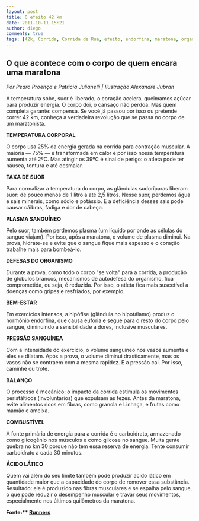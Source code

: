 ```yaml
---
layout: post
title: O efeito 42 km
date: 2011-10-11 15:21
author: diego
comments: true
tags: [42k, Corrida, Corrida de Rua, efeito, endorfina, maratona, organismo]
---
```

<h2><strong>O que acontece com o corpo de quem encara uma maratona</strong></h2>
<em>Por Pedro Proença e Patrícia Julianelli | Ilustração Alexandre Jubran</em>
<div>

A temperatura sobe, suor é liberado, o coração acelera, queimamos açúcar para produzir energia. O corpo dói, o cansaço não perdoa. Mas quem completa garante: compensa. Se você já passou por isso ou pretende correr 42 km, conheça a verdadeira revolução que se passa no corpo de um maratonista.

<strong>TEMPERATURA CORPORAL</strong>

O corpo usa 25% da energia gerada na corrida para contração muscular. A maioria — 75% — é transformada em calor e por isso nossa temperatura aumenta até 2ºC. Mas atingir os 39ºC é sinal de perigo: o atleta pode ter náusea, tontura e até desmaiar.

<strong>TAXA DE SUOR</strong>

Para normalizar a temperatura do corpo, as glândulas sudoríparas liberam suor: de pouco menos de 1 litro a até 2,5 litros. Nesse suor, perdemos água e sais minerais, como sódio e potássio. E a deficiência desses sais pode causar cãibras, fadiga e dor de cabeça.

<strong>PLASMA SANGUÍNEO</strong>

Pelo suor, também perdemos plasma (um líquido por onde as células do sangue viajam). Por isso, após a maratona, o volume de plasma diminui. Na prova, hidrate-se e evite que o sangue fique mais espesso e o coração trabalhe mais para bombeá-lo.

<strong>DEFESAS DO ORGANISMO</strong>

Durante a prova, como todo o corpo "se volta" para a corrida, a produção de glóbulos brancos, mecanismos de autodefesa do organismo, fica comprometida, ou seja, é reduzida. Por isso, o atleta fica mais suscetível a doenças como gripes e resfriados, por exemplo.

<strong>BEM-ESTAR</strong>

Em exercícios intensos, a hipófise (glândula no hipotálamo) produz o hormônio endorfina, que causa euforia e segue para o resto do corpo pelo sangue, diminuindo a sensibilidade a dores, inclusive musculares.

<strong>PRESSÃO SANGUÍNEA</strong>

Com a intensidade do exercício, o volume sanguíneo nos vasos aumenta e eles se dilatam. Após a prova, o volume diminui drasticamente, mas os vasos não se contraem com a mesma rapidez. E a pressão cai. Por isso, caminhe ou trote.

<strong>BALANÇO</strong>

O processo é mecânico: o impacto da corrida estimula os movimentos peristálticos (involuntários) que expulsam as fezes. Antes da maratona, evite alimentos ricos em fibras, como granola e Linhaça, e frutas como mamão e ameixa.

<strong>COMBUSTÍVEL</strong>

A fonte primária de energia para a corrida é o carboidrato, armazenado como glicogênio nos músculos e como glicose no sangue. Muita gente quebra no km 30 porque não tem essa reserva de energia. Tente consumir carboidrato a cada 30 minutos.

<strong>ÁCIDO LÁTICO</strong>

Quem vai além do seu limite também pode produzir acido lático em quantidade maior que a capacidade do corpo de remover essa substância. Resultado: ele é produzido nas fibras musculares e se espalha pelo sangue, o que pode reduzir o desempenho muscular e travar seus movimentos, especialmente nos últimos quilômetros da maratona.

<strong>Fonte:** <a href="http://runnersworld.abril.com.br/materias/efeito42/" target="_blank">Runners</a>





</div>

